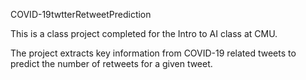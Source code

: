 COVID-19twtterRetweetPrediction

This is a class project completed for the Intro to AI class at CMU. 

The project extracts key information from COVID-19 related tweets to predict the number of retweets for a given tweet.
